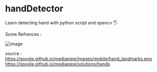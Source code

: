 # handDetector
Learn detecting hand with python script and opencv 🖐

Some Refrences : 

![image](https://user-images.githubusercontent.com/99522867/163821714-7f34c300-11be-481e-b5e5-a776a82996c4.png)

source : https://google.github.io/mediapipe/images/mobile/hand_landmarks.png
         https://google.github.io/mediapipe/solutions/hands

